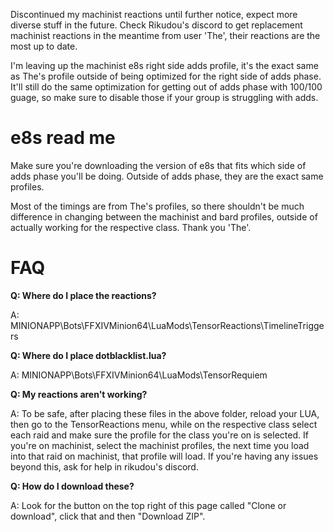 Discontinued my machinist reactions until further notice, expect more diverse stuff in the future. Check Rikudou's discord to get replacement machinist reactions in the meantime from user 'The', their reactions are the most up to date.

I'm leaving up the machinist e8s right side adds profile, it's the exact same as The's profile outside of being optimized for the right side of adds phase. It'll still do the same optimization for getting out of adds phase with 100/100 guage, so make sure to disable those if your group is struggling with adds.


# e8s read me
Make sure you're downloading the version of e8s that fits which side of adds phase you'll be doing. Outside of adds phase, they are the exact same profiles.

Most of the timings are from The's profiles, so there shouldn't be much difference in changing between the machinist and bard profiles, outside of actually working for the respective class. Thank you 'The'.

# FAQ
**Q: Where do I place the reactions?**

A: MINIONAPP\Bots\FFXIVMinion64\LuaMods\TensorReactions\TimelineTriggers

**Q: Where do I place dotblacklist.lua?**

A: MINIONAPP\Bots\FFXIVMinion64\LuaMods\TensorRequiem

**Q: My reactions aren't working?**

A: To be safe, after placing these files in the above folder, reload your LUA, then go to the TensorReactions menu, while on the respective class select each raid and make sure the profile for the class you're on is selected. If you're on machinist, select the machinist profiles, the next time you load into that raid on machinist, that profile will load. If you're having any issues beyond this, ask for help in rikudou's discord.

**Q: How do I download these?**

A: Look for the button on the top right of this page called "Clone or download", click that and then "Download ZIP".